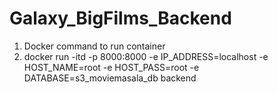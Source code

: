 # Galaxy_BigFilms_Backend
1) Docker command to run container
2) docker run -itd -p 8000:8000 -e IP_ADDRESS=localhost -e HOST_NAME=root -e HOST_PASS=root -e DATABASE=s3_moviemasala_db backend